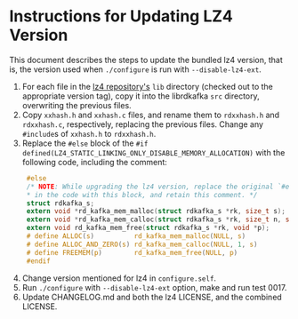 # Instructions for Updating LZ4 Version

This document describes the steps to update the bundled lz4 version, that is,
the version used when `./configure` is run with `--disable-lz4-ext`.

1. For each file in the [lz4 repository's](https://github.com/lz4/lz4/) `lib`
   directory (checked out to the appropriate version tag), copy it into the
   librdkafka `src` directory, overwriting the previous files.
2. Copy `xxhash.h` and `xxhash.c` files, and rename them to `rdxxhash.h` and
   `rdxxhash.c`, respectively, replacing the previous files. Change any
   `#include`s of `xxhash.h` to `rdxxhash.h`.
3. Replace the `#else` block of the
   `#if defined(LZ4_STATIC_LINKING_ONLY_DISABLE_MEMORY_ALLOCATION)`
   with the following code, including the comment:
   ```c
    #else
    /* NOTE: While upgrading the lz4 version, replace the original `#else` block
    * in the code with this block, and retain this comment. */
    struct rdkafka_s;
    extern void *rd_kafka_mem_malloc(struct rdkafka_s *rk, size_t s);
    extern void *rd_kafka_mem_calloc(struct rdkafka_s *rk, size_t n, size_t s);
    extern void rd_kafka_mem_free(struct rdkafka_s *rk, void *p);
    # define ALLOC(s)          rd_kafka_mem_malloc(NULL, s)
    # define ALLOC_AND_ZERO(s) rd_kafka_mem_calloc(NULL, 1, s)
    # define FREEMEM(p)        rd_kafka_mem_free(NULL, p)
    #endif
    ```
4. Change version mentioned for lz4 in `configure.self`.
4. Run `./configure` with `--disable-lz4-ext` option, make and run test 0017.
5. Update CHANGELOG.md and both the lz4 LICENSE, and the combined LICENSE.
